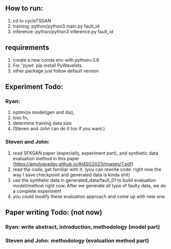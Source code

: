 ## How to run:
1. cd to cycleTSGAN
2. training: python/python3 main.py fault_id
3. inference: python/python3 inference.py fault_id

## requirements
1. create a new conda env with python=3.8
2. For "pywt: pip install PyWavelets
3. other package just follow default version


## Experiment Todo:

### Ryan: 
1. optimize model(gen and dis),
2. loss fn,
3. determine training data size
4. (Steven and John can do it too if you want.)

### Steven and John: 
1. read SFKGAN paper (especially, experiment part), and synthetic data evaluation method in this paper (https://amulyayadav.github.io/AI4SG2023/images/7.pdf)
2. read the code, get familiar with it. (you can rewrite code. right now the way I save checkpoint and generated data is kinda shit)
3. use the synthetic data in generated_data/fault_01 to build evaluation model/method right now. After we generate all type of faulty data, we do a complete experiment
4. you could modify these evaluation approach and come up with new one.


## Paper writing Todo: (not now)

### Ryan: write abstract, introduction, methodology (model part)
### Steven and John: methodology (evaluation method part)
